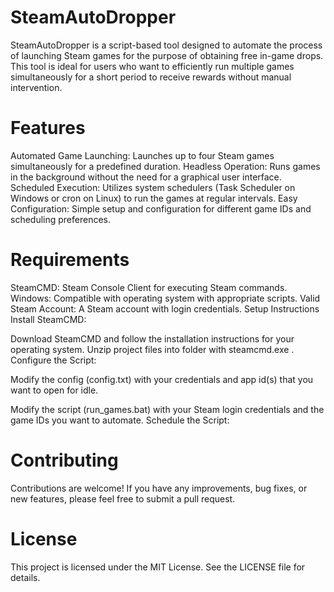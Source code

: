 # SteamAutoDropper
SteamAutoDropper is a script-based tool designed to automate the process of launching Steam games for the purpose of obtaining free in-game drops. This tool is ideal for users who want to efficiently run multiple games simultaneously for a short period to receive rewards without manual intervention.
# Features
Automated Game Launching: Launches up to four Steam games simultaneously for a predefined duration.
Headless Operation: Runs games in the background without the need for a graphical user interface.
Scheduled Execution: Utilizes system schedulers (Task Scheduler on Windows or cron on Linux) to run the games at regular intervals.
Easy Configuration: Simple setup and configuration for different game IDs and scheduling preferences.
# Requirements
SteamCMD: Steam Console Client for executing Steam commands.
Windows: Compatible with operating system with appropriate scripts.
Valid Steam Account: A Steam account with login credentials.
Setup Instructions
Install SteamCMD:

Download SteamCMD and follow the installation instructions for your operating system.
Unzip project files into folder with steamcmd.exe .
Configure the Script:

Modify the config (config.txt) with your credentials and app id(s) that you want to open for idle.

Modify the script (run_games.bat) with your Steam login credentials and the game IDs you want to automate.
Schedule the Script:

# Contributing
Contributions are welcome! If you have any improvements, bug fixes, or new features, please feel free to submit a pull request.

# License
This project is licensed under the MIT License. See the LICENSE file for details.
